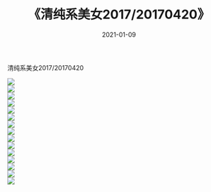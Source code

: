 ﻿---
layout: post
title:  《清纯系美女2017/20170420》
date:   2021-01-09
img: http://img.660000.xyz/Sharelink/清纯系美女/2017/20170420/000.jpg
categories: [美女, 清纯, 唯美]
---

清纯系美女2017/20170420

 ![](http://img.660000.xyz/Sharelink/清纯系美女/2017/20170420/001.jpg) <br>![](http://img.660000.xyz/Sharelink/清纯系美女/2017/20170420/002.jpg) <br>![](http://img.660000.xyz/Sharelink/清纯系美女/2017/20170420/003.jpg) <br>![](http://img.660000.xyz/Sharelink/清纯系美女/2017/20170420/004.jpg) <br>![](http://img.660000.xyz/Sharelink/清纯系美女/2017/20170420/005.jpg) <br>![](http://img.660000.xyz/Sharelink/清纯系美女/2017/20170420/006.jpg) <br>![](http://img.660000.xyz/Sharelink/清纯系美女/2017/20170420/007.jpg) <br>![](http://img.660000.xyz/Sharelink/清纯系美女/2017/20170420/008.jpg) <br>![](http://img.660000.xyz/Sharelink/清纯系美女/2017/20170420/009.jpg) <br>![](http://img.660000.xyz/Sharelink/清纯系美女/2017/20170420/010.jpg) <br>![](http://img.660000.xyz/Sharelink/清纯系美女/2017/20170420/011.jpg) <br>![](http://img.660000.xyz/Sharelink/清纯系美女/2017/20170420/012.jpg) <br>![](http://img.660000.xyz/Sharelink/清纯系美女/2017/20170420/013.jpg) <br>![](http://img.660000.xyz/Sharelink/清纯系美女/2017/20170420/014.jpg) <br>![](http://img.660000.xyz/Sharelink/清纯系美女/2017/20170420/015.jpg) <br>